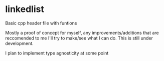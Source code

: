 # linkedlist
Basic cpp header file with funtions

Mostly a proof of concept for myself, any improvements/additions that are reccomended to me I'll try to make/see what I can do.
This is still under development.

I plan to implement type agnosticity at some point
